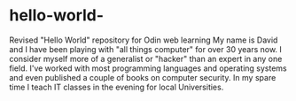 # hello-world-
Revised "Hello World" repository for Odin web learning
My name is David and I have been playing with "all things computer" for over 30 years now.  I consider myself more of a generalist or "hacker" than an expert in any one field.  I've worked with most programming languages and operating systems and even published a couple of books on computer security.  In my spare time I teach IT classes in the evening for local Universities.
